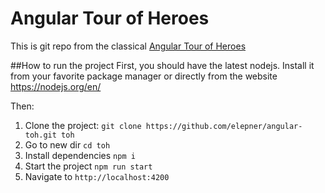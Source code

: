 # Angular Tour of Heroes
This is git repo from the classical [Angular Tour of Heroes](https://angular.io/tutorial)

##How to run the project
First, you should have the latest nodejs. Install it from your favorite package manager or directly from the website https://nodejs.org/en/

Then:
1. Clone the project: ``git clone https://github.com/elepner/angular-toh.git toh``
2. Go to new dir ``cd toh``
3. Install dependencies ``npm i``
4. Start the project ``npm run start``
5. Navigate to ``http://localhost:4200``
